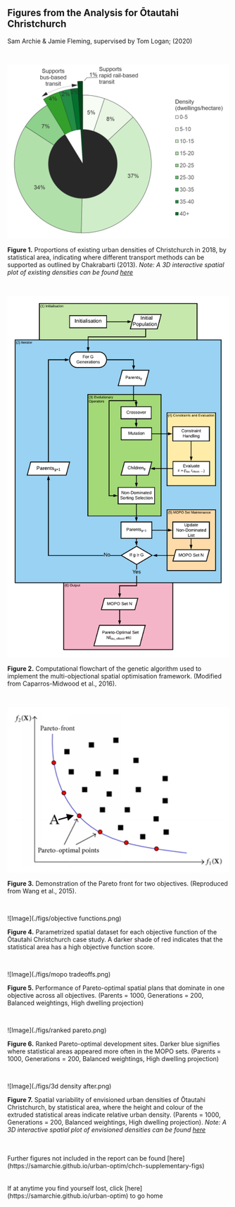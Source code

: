 ## Figures from the Analysis for Ōtautahi Christchurch

Sam Archie & Jamie Fleming, supervised by Tom Logan; (2020)

<br>

![Image](./figs/existing-densities-donut-w-legend.png)

**Figure 1.** Proportions of existing urban densities of Christchurch in 2018, by statistical area, indicating where different transport methods can be supported as outlined by Chakrabarti (2013). *Note: A 3D interactive spatial plot of existing densities can be found [here](https://samarchie.github.io/urban-optim/chch-existing-density.html)*

<br>

![Image](./figs/flowchart.png)

**Figure 2.** Computational flowchart of the genetic algorithm used to implement the multi-objectional spatial optimisation framework. (Modified from Caparros-Midwood et al., 2016).


<br>

![Image](./figs/pareto-demo.png)

**Figure 3.** Demonstration of the Pareto front for two objectives. (Reproduced from Wang et al., 2015).

<br>

![Image](./figs/objective functions.png)

**Figure 4.** Parametrized spatial dataset for each objective function of the Ōtautahi Christchurch case study. A darker shade of red indicates that the statistical area has a high objective function score.

<br>

![Image](./figs/mopo tradeoffs.png)

**Figure 5.** Performance of Pareto-optimal spatial plans that dominate in one objective across all objectives. (Parents = 1000, Generations = 200, Balanced weightings, High dwelling projection)

<br>

![Image](./figs/ranked pareto.png)

**Figure 6.** Ranked Pareto-optimal development sites. Darker blue signifies where statistical areas appeared more often in the MOPO sets. (Parents = 1000, Generations = 200, Balanced weightings, High dwelling projection)

<br>

![Image](./figs/3d density after.png)

**Figure 7.** Spatial variability of envisioned urban densities of Ōtautahi Christchurch, by statistical area, where the height and colour of the extruded statistical areas indicate relative urban density. (Parents = 1000, Generations = 200, Balanced weightings, High dwelling projection). *Note: A 3D interactive spatial plot of envisioned densities can be found [here](https://samarchie.github.io/urban-optim/chch-results-density.html)*



<br>
<br>
Further figures not included in the report can be found [here](https://samarchie.github.io/urban-optim/chch-supplementary-figs)

<br>
<br>
<br>
If at anytime you find yourself lost, click [here](https://samarchie.github.io/urban-optim) to go home
